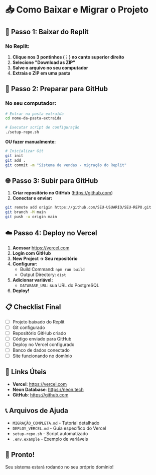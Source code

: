 # 📥 Como Baixar e Migrar o Projeto

## 🎯 Passo 1: Baixar do Replit

### No Replit:
1. **Clique nos 3 pontinhos (⋮) no canto superior direito**
2. **Selecione "Download as ZIP"**
3. **Salve o arquivo no seu computador**
4. **Extraia o ZIP em uma pasta**

## 🚀 Passo 2: Preparar para GitHub

### No seu computador:
```bash
# Entrar na pasta extraída
cd nome-da-pasta-extraida

# Executar script de configuração
./setup-repo.sh
```

**OU fazer manualmente:**
```bash
# Inicializar Git
git init
git add .
git commit -m "Sistema de vendas - migração do Replit"
```

## 🌐 Passo 3: Subir para GitHub

1. **Criar repositório no GitHub** (https://github.com)
2. **Conectar e enviar:**
```bash
git remote add origin https://github.com/SEU-USUARIO/SEU-REPO.git
git branch -M main
git push -u origin main
```

## ☁️ Passo 4: Deploy no Vercel

1. **Acessar** https://vercel.com
2. **Login com GitHub**
3. **New Project → Seu repositório**
4. **Configurar:**
   - Build Command: `npm run build`
   - Output Directory: `dist`
5. **Adicionar variável:**
   - `DATABASE_URL`: sua URL do PostgreSQL
6. **Deploy!**

## 📋 Checklist Final

- [ ] Projeto baixado do Replit
- [ ] Git configurado
- [ ] Repositório GitHub criado
- [ ] Código enviado para GitHub
- [ ] Deploy no Vercel configurado
- [ ] Banco de dados conectado
- [ ] Site funcionando no domínio

## 🔗 Links Úteis

- **Vercel**: https://vercel.com
- **Neon Database**: https://neon.tech
- **GitHub**: https://github.com

## 📞 Arquivos de Ajuda

- `MIGRAÇÃO_COMPLETA.md` - Tutorial detalhado
- `DEPLOY_VERCEL.md` - Guia específico do Vercel
- `setup-repo.sh` - Script automatizado
- `.env.example` - Exemplo de variáveis

## 🎉 Pronto!

Seu sistema estará rodando no seu próprio domínio!